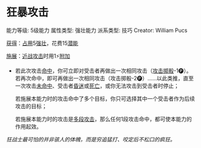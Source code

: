 # 狂暴攻击

能力等级: 5级能力
属性类型: 强壮能力
派系类型: 技巧
Creator: William Pucs

<aside>

[获得](https://www.notion.so/1b3d619a067b8027ba38e2c1caf9d84b?pvs=21)：[占用](https://www.notion.so/1b3d619a067b8028a794de6ceed96ec0?pvs=21)5[强壮](https://www.notion.so/1b3d619a067b8018b6a6d9d43490bbdc?pvs=21)，花费15[潜能](https://www.notion.so/1b3d619a067b80c2bdb4c721adc30021?pvs=21)

</aside>

<aside>

[施展](https://www.notion.so/1b3d619a067b80f38dccf027f026b32f?pvs=21)：[近战攻击](https://www.notion.so/1b4d619a067b80eda8b0facbba0c7b1a?pvs=21)时用1⚡️[附加](https://www.notion.so/1b3d619a067b808aba32f87c5cab4efb?pvs=21)

- 若此次攻击[命中](https://www.notion.so/1b4d619a067b805b9ae6f266211ce9d3?pvs=21)，你可立即对受击者再做出一次相同攻击（[攻击掷骰](https://www.notion.so/1b4d619a067b80299a42f43fa6c00c03?pvs=21)-1🅟）。若再次命中，即可再做出一次相同攻击（攻击掷骰-2🅟）……以此类推，直至一次攻击[未命中](https://www.notion.so/1b4d619a067b8046b3a1f2cb05d30184?pvs=21)、受击者[昏迷](https://www.notion.so/1b4d619a067b80c58d9effaf207db6c8?pvs=21)或[死亡](https://www.notion.so/1b4d619a067b809988d9f10a205eb317?pvs=21)，或你无法攻击到受击者时停止；
    
    若施展本能力时的攻击命中了多个目标，你只可选择其中一个受击者作为后续攻击的目标；
    
    若施展本能力时的攻击是[多段攻击](https://www.notion.so/1b4d619a067b80cfbc86c493fd354304?pvs=21)，那么任何1段攻击命中，都可使本能力的作用起效。
    
</aside>

*狂战士最可怕的并非骇人的体魄，而是穷追猛打、咬定后不松口的疯狂。*